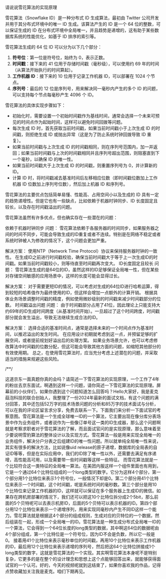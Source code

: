 请说说雪花算法的实现原理

雪花算法（Snowflake ID）是一种分布式 ID 生成算法，最初由 Twitter 公司开发并用于其分布式环境中的唯一 ID 生成。该算法产生的 ID 是一个 64 位的整数，可以保证生成的 ID 在分布式环境中全局唯一，并且趋势是递增的，这有助于某些数据库系统的性能优化，如基于 ID 排序的索引等。

雪花算法生成的 64 位 ID 可以分为以下几个部分：

1. **符号位**：第一位是符号位，始终为 0，表示正数。
2. **时间戳**：接下来的 41 位用于存储时间戳（毫秒级），可以使用约 69 年的时间（从算法开始执行的时间算起）。
3. **工作机器 ID**：接下来的 10 位用于记录工作机器 ID，可以部署在 1024 个节点。
4. **序列号**：最后的 12 位是序列号，用来解决同一毫秒内产生的多个 ID 的问题，可以支持每个节点每毫秒产生 4096 个 ID。

雪花算法的具体实现步骤如下：

- 初始化时，需要设置一个初始时间戳作为基线时间，通常会选择一个未来可预见的时间点作为起始时间，这样可以避免时间回拨等问题。
- 每次生成 ID 时，首先获取当前时间戳，如果当前时间戳小于上次生成 ID 的时间戳，则拒绝生成 ID 或抛出异常（这是为了防止系统时钟回拨导致 ID 重复）。
- 如果当前时间戳与上次生成 ID 的时间戳相同，则在序列号范围内，加一并返回；如果当前时间戳与上次的时间戳相同并且序列号超出范围，则阻塞直到下一个毫秒，以确保 ID 的唯一性。
- 如果当前时间戳大于上次生成 ID 的时间戳，则重置序列号为 0，并计算新的 ID。
- 计算 ID 时，将时间戳减去基准时间后左移相应位数（即时间戳位数加上工作机器 ID 位数加上序列号位数），然后加上机器 ID 和序列号。

雪花算法的主要优点包括简单易懂、性能高、占用空间小以及生成的 ID 具有一定的趋势递增性。但是它也有一些缺点，比如依赖于机器时钟同步、ID 长度固定且较长，以及存在时间戳溢出的问题。


雪花算法虽然有许多优点，但也确实存在一些潜在的问题：

依赖于机器时钟同步
问题：
雪花算法依赖于各服务器的时间同步，如果服务器之间的时间不同步，可能会导致生成的ID重复或者不连续。特别是在网络不稳定或者系统时钟被人为修改的情况下，这个问题会更加严重。

解决方案：
使用NTP（Network Time Protocol）协议来保持服务器时钟的一致性。
在生成ID之前进行时间戳校验，确保当前时间戳大于等于上一次生成ID的时间戳。如果当前时间戳较小，则等待直至时间戳再次变大。
ID长度固定且较长
问题：
雪花算法生成的是64位的ID，虽然这样的ID足够保证全局唯一性，但在某些对存储空间敏感的应用场景中，这样的长度可能会显得过长。

解决方案：
对于需要更短ID的情况，可以考虑对生成的64位ID进行哈希运算，得到较短的哈希值作为最终使用的ID，但这样会增加一点额外的计算开销。
根据具体业务场景调整时间戳的精度，例如使用微妙级别的时间戳来减少时间戳部分的位数。
时间戳溢出问题
问题：
由于时间戳部分占用了41位，因此理论上只能支持大约69年的ID生成时间跨度（从基准时间开始）。一旦超过了这个时间跨度，时间戳部分就会发生溢出，导致无法继续生成合法的ID。

解决方案：
选择合适的基准时间点，通常是选择未来的一个时间点作为基准时间，以推迟溢出的发生时间。
在应用设计初期就考虑到这一点，并预留足够的扩展空间，或者提前规划好溢出后的处理方案。
如果业务场景允许，也可以考虑修改算法中时间戳的位数分配，但这可能会导致其他方面的问题，如缩短其他部分的有效使用期。
总之，在使用雪花算法时，应当充分考虑上述潜在的问题，并采取适当的措施来规避这些风险。


/**/

这道京东一面真题你真的会吗？请简述一下雪花算法的实现原理，一个工作了4年的粉丝去京东面试，啊遇到这样一个问题，请你简述一下雪花算法的实现原理。屏幕前的小伙伴们，如果你遇到这个问题知道怎么回答吗？Hello大家好，我是麦克菇泡科技的联合创始人，我整理了一份2024年最新的面试文档，有这个问题的满分回答，其中还包括52万字的技术场景问题的分析和85万字的技术面试与分析，可以在我的评论区留言求分享，免费去联系一下。下面我们来分析一下面试官的考察意图。雪花算法是一个生成全球唯一ID的一个算法，它主要出现在像分库分表场景中作为业务组件，或者说作为一些像订单号这一类的ID生成器，那么这个问题啊就是考察求职者对于雪花算法的了解，而且面试官问的是实现原理，那么意味着至少要说明雪豹算法的整体设计以及实现方式。雪花算法一般是用来实现全局唯一的业务组件，解决分户分表之后组建ID的唯一性问题。所以就单纯全局唯一性来说，其实有很多的解决方法，比如说像uid release的原子递增，数据库的全局表的自证ID等等，但是在实际应用中，我们的ID除了唯一性以外，还需要去满足有序递增，高性能高可用，以及需要带一些时间戳等这样一些特征。
而雪花算法就是一个比较符合这一类特征的全局唯一算法。在美团内服这样一个组件里面也有用到，它是一个通过64个比特位组成的一个long类型的数字。它分为这样4个部分，第一个部分用1个比特位来表示1个符号位，一般情况下却是0。第二个部分用41个比特位来表示一个时间戳，这个时间戳，呢是系统时间的毫秒数。第三个部分是用10个比特位来记录工作机器的ID，这样就可以保证在多个服务器上生成ID的微信。如果存在跨机房部署的情况下，我们还可以把这10个比特位拆分成2个5bit，那么前面的5个贝特呢可以去表示机房ID，后面的5个贝特可以表示机器的ID。第四个部分用12个比特位来表示一个递增序列，用来实现同毫秒内产生不同ID这样一个能力。雪花算法就是根据这4个部分的组成规则，生成对应的贝特位的一个数据，然后组装在一起，形成一个全局唯一的ID。雪花算法是一种生成分布式全局唯一ID的一个算法，它会得到一个64位长度的long类型的数据，其中啊这64位的数据呢由4个部分组成，第一个比特位是一个符号位，因为ID不会是负数，所以它一般是0。
接着用41个比特位来表示毫秒单位的时间戳，再用10个比特位来表示工作机器的ID，最后用12个比特位来表示递增的序列号，然后把这64个比特位拼接成1个long类型的数字，这就是雪花算法的一个实现。其实啊雪花算法本身呢不是特别复杂，它更多的是在整个的设计理念和思想上这个点能够回答出来，就能够获得面试官的一个认可。好的，今天的视频呢就到这结束了，如果你喜欢我的作品，记得点赞收藏加关注我是麦克。咱们下期再见。